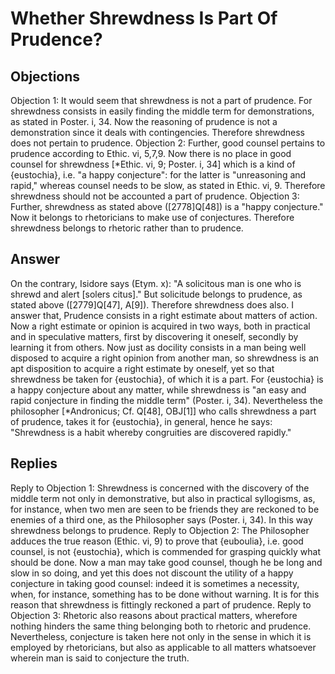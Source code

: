 # Whether Shrewdness Is Part Of Prudence?
## Objections
Objection 1: It would seem that shrewdness is not a part of prudence. For shrewdness consists in easily finding the middle term for demonstrations, as stated in Poster. i, 34. Now the reasoning of prudence is not a demonstration since it deals with contingencies. Therefore shrewdness does not pertain to prudence.
Objection 2: Further, good counsel pertains to prudence according to Ethic. vi, 5,7,9. Now there is no place in good counsel for shrewdness [*Ethic. vi, 9; Poster. i, 34] which is a kind of {eustochia}, i.e. "a happy conjecture": for the latter is "unreasoning and rapid," whereas counsel needs to be slow, as stated in Ethic. vi, 9. Therefore shrewdness should not be accounted a part of prudence.
Objection 3: Further, shrewdness as stated above ([2778]Q[48]) is a "happy conjecture." Now it belongs to rhetoricians to make use of conjectures. Therefore shrewdness belongs to rhetoric rather than to prudence.
## Answer
On the contrary, Isidore says (Etym. x): "A solicitous man is one who is shrewd and alert [solers citus]." But solicitude belongs to prudence, as stated above ([2779]Q[47], A[9]). Therefore shrewdness does also.
I answer that, Prudence consists in a right estimate about matters of action. Now a right estimate or opinion is acquired in two ways, both in practical and in speculative matters, first by discovering it oneself, secondly by learning it from others. Now just as docility consists in a man being well disposed to acquire a right opinion from another man, so shrewdness is an apt disposition to acquire a right estimate by oneself, yet so that shrewdness be taken for {eustochia}, of which it is a part. For {eustochia} is a happy conjecture about any matter, while shrewdness is "an easy and rapid conjecture in finding the middle term" (Poster. i, 34). Nevertheless the philosopher [*Andronicus; Cf. Q[48], OBJ[1]] who calls shrewdness a part of prudence, takes it for {eustochia}, in general, hence he says: "Shrewdness is a habit whereby congruities are discovered rapidly."
## Replies
Reply to Objection 1: Shrewdness is concerned with the discovery of the middle term not only in demonstrative, but also in practical syllogisms, as, for instance, when two men are seen to be friends they are reckoned to be enemies of a third one, as the Philosopher says (Poster. i, 34). In this way shrewdness belongs to prudence.
Reply to Objection 2: The Philosopher adduces the true reason (Ethic. vi, 9) to prove that {euboulia}, i.e. good counsel, is not {eustochia}, which is commended for grasping quickly what should be done. Now a man may take good counsel, though he be long and slow in so doing, and yet this does not discount the utility of a happy conjecture in taking good counsel: indeed it is sometimes a necessity, when, for instance, something has to be done without warning. It is for this reason that shrewdness is fittingly reckoned a part of prudence.
Reply to Objection 3: Rhetoric also reasons about practical matters, wherefore nothing hinders the same thing belonging both to rhetoric and prudence. Nevertheless, conjecture is taken here not only in the sense in which it is employed by rhetoricians, but also as applicable to all matters whatsoever wherein man is said to conjecture the truth.
